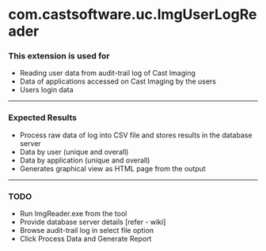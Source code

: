 # com.castsoftware.uc.ImgUserLogReader

### 	**This extension is used for**
* 	Reading user data from audit-trail log of Cast Imaging
* 	Data of applications accessed on Cast Imaging by the users
* 	Users login data

***

###	**Expected Results**
*    Process raw data of log into CSV file and stores results in the database server 
*    Data by user (unique and overall)
*    Data by application (unique and overall)
*    Generates graphical view as HTML page from the output

***

###     **TODO**
* 	Run ImgReader.exe from the tool
* 	Provide database server details [refer - wiki]
* 	Browse audit-trail log in select file option
* 	Click Process Data and Generate Report









